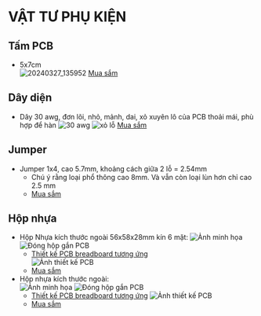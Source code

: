# VẬT TƯ PHỤ KIỆN

## Tấm PCB

- 5x7cm \
![20240327_135952](https://github.com/neittien0110/linhkiendientu/assets/8079397/fda9ea6e-77a6-4aa4-9a4a-8954faaee34a)
  [Mua sắm](https://shopee.vn/B%E1%BB%99-5-B%E1%BA%A3ng-M%E1%BA%A1ch-PCB-K%C3%ADch-Th%C6%B0%E1%BB%9Bc-5x7cm-5-*-7-Hai-M%E1%BA%B7t-T%E1%BB%B1-L%C3%A0m-K%C3%ADch-Th%C6%B0%E1%BB%9Bc-5x7cm-i.842225361.21834716941)

## Dây diện
 - Dây 30 awg, đơn lõi, nhỏ, mảnh, dai, xỏ xuyên lô của PCB thoải mái, phù hợp để hàn
   ![30 awg](https://github.com/neittien0110/linhkiendientu/assets/8079397/3bc621a0-3e66-40fb-b1ad-07e7855f7ad2)
   ![xỏ lỗ](https://github.com/neittien0110/linhkiendientu/assets/8079397/95bc8f20-d05e-466a-a6ad-7b5a020a9eb9)
   [Mua sắm](https://shopee.vn/Cu%E1%BB%99n-d%C3%A2y-%C4%91%E1%BB%93ng-c%C3%A1ch-nhi%E1%BB%87t-280m-30awg-B-30-1000-chuy%C3%AAn-d%E1%BB%A5ng-i.201091220.5642271126)

## Jumper

 - Jumper 1x4, cao 5.7mm, khoảng cách giữa 2 lỗ = 2.54mm
   - Chú ý rằng loại phổ thông cao 8mm. Và vẫn còn loại lùn hơn chỉ cao 2.5 mm
   - [Mua sắm](https://shopee.vn/Jump-c%C3%A1i-%C4%91%C6%A1n-2.54mm-1x4P-Ch%C3%A2n-th%E1%BA%B3ng-cao-5.7mm-i.501501433.23269252180)

## Hộp nhựa

- Hộp Nhựa kích thước ngoài 56x58x28mm kín 6 mặt:
  ![Ảnh minh họa](https://down-vn.img.susercontent.com/file/e93b996e1e56211d5a49264d056bb8d0.webp)
  ![Đóng hộp gắn PCB](https://github.com/user-attachments/assets/aea1f259-7f1d-4223-9cb2-23a2e9352580)
  - [Thiết kế PCB breadboard tương ứng](https://easyeda.com/editor#id=4f5acb913bdd49cf999f7bf0f1ffecfd|45d3db24edba45449707f6a16cd4ec3f) \
    ![Ảnh thiết kế PCB](https://github.com/user-attachments/assets/56ce0fae-7444-478b-bed8-b83a1ad0b36e)
  - [Mua sắm](https://shopee.vn/H%E1%BB%99p-Nh%E1%BB%B1a-56x58x28mm-i.311128107.6081070722)
- Hộp nhựa kích thước ngoài:\
  ![Ảnh minh họa](https://down-vn.img.susercontent.com/file/2c729b739fe25598cc3d17d0c000d95a.webp)
  ![Đóng hộp gắn PCB](https://github.com/user-attachments/assets/13bfe92d-4002-47d4-a24a-ce0493d56c5c)
  - [Thiết kế PCB breadboard tương ứng](https://easyeda.com/editor#id=d9d9a45130e240bb980734934fb2cc7f)
     ![Ảnh thiết kế PCB](https://github.com/user-attachments/assets/1386fb15-ff09-4a86-9ce3-b75d43c86e26)
  - [Mua sắm](https://shopee.vn/H%E1%BB%99p-Nh%E1%BB%B1a-70x45x30mm-i.311128107.9834811764)    
